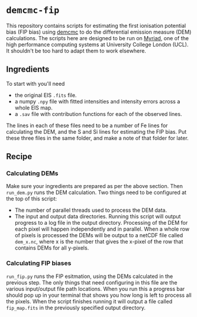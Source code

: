 # `demcmc-fip`

This repository contains scripts for estimating the first ionisation potential bias (FIP bias) using [demcmc](https://demcmc.readthedocs.io) to do the differential emission measure (DEM) calculations.
The scripts here are designed to be run on [Myriad](https://www.rc.ucl.ac.uk/docs/Clusters/Myriad/), one of the high performance computing systems at University College London (UCL).
It shouldn't be too hard to adapt them to work elsewhere.

## Ingredients
To start with you'll need
- the original EIS `.fits` file.
- a numpy `.npy` file with fitted intensities and intensity errors across a whole EIS map.
- a `.sav` file with contribution functions for each of the observed lines.

The lines in each of these files need to be a number of Fe lines for calculating the DEM, and the S and Si lines for estimating the FIP bias.
Put these three files in the same folder, and make a note of that folder for later.

## Recipe

### Calculating DEMs
Make sure your ingredients are prepared as per the above section.
Then `run_dem.py` runs the DEM calculation. Two things need to be configured at the top of this script:
  - The number of parallel threads used to process the DEM data.
  - The input and output data directories.
Running this script will output progress to a log file in the output directory.
Processing of the DEM for each pixel will happen independently and in parallel.
When a whole row of pixels is processed the DEMs will be output to a netCDF file called `dem_x.nc`, where x is the number that gives the x-pixel of the row that contains DEMs for all y-pixels.

### Calculating FIP biases
`run_fip.py` runs the FIP esitmation, using the DEMs calculated in the previous step.
The only things that need configuring in this file are the various input/output file path locations.
When you run this a progress bar should pop up in your terminal that shows you how long is left to process all the pixels.
When the script finishes running it will output a file called `fip_map.fits` in the previously specified output directory.
